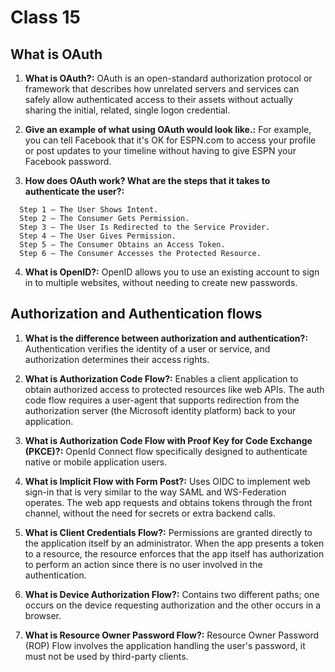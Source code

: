 # Class 15

## What is OAuth

1. **What is OAuth?:** OAuth is an open-standard authorization protocol or framework that describes how unrelated servers and services can safely allow authenticated access to their assets without actually sharing the initial, related, single logon credential.

2. **Give an example of what using OAuth would look like.:** For example, you can tell Facebook that it's OK for ESPN.com to access your profile or post updates to your timeline without having to give ESPN your Facebook password.

3. **How does OAuth work? What are the steps that it takes to authenticate the user?:** 

```
  Step 1 – The User Shows Intent.
  Step 2 – The Consumer Gets Permission.
  Step 3 – The User Is Redirected to the Service Provider.
  Step 4 – The User Gives Permission.
  Step 5 – The Consumer Obtains an Access Token.
  Step 6 – The Consumer Accesses the Protected Resource.
```

4. **What is OpenID?:** OpenID allows you to use an existing account to sign in to multiple websites, without needing to create new passwords.

## Authorization and Authentication flows

1. **What is the difference between authorization and authentication?:** Authentication verifies the identity of a user or service, and authorization determines their access rights.

2. **What is Authorization Code Flow?:**  Enables a client application to obtain authorized access to protected resources like web APIs. The auth code flow requires a user-agent that supports redirection from the authorization server (the Microsoft identity platform) back to your application.

3. **What is Authorization Code Flow with Proof Key for Code Exchange (PKCE)?:** OpenId Connect flow specifically designed to authenticate native or mobile application users.

4. **What is Implicit Flow with Form Post?:** Uses OIDC to implement web sign-in that is very similar to the way SAML and WS-Federation operates. The web app requests and obtains tokens through the front channel, without the need for secrets or extra backend calls.

5. **What is Client Credentials Flow?:** Permissions are granted directly to the application itself by an administrator. When the app presents a token to a resource, the resource enforces that the app itself has authorization to perform an action since there is no user involved in the authentication.

6. **What is Device Authorization Flow?:** Contains two different paths; one occurs on the device requesting authorization and the other occurs in a browser.

7. **What is Resource Owner Password Flow?:** Resource Owner Password (ROP) Flow involves the application handling the user's password, it must not be used by third-party clients.